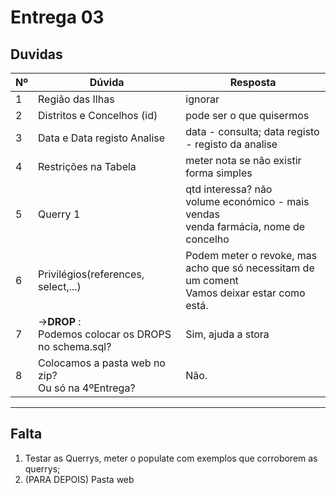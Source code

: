 # Entrega 03

## Duvidas

| Nº   | Dúvida                      | Resposta                                                     |
| ---- | --------------------------- | ------------------------------------------------------------ |
| 1    | Região das Ilhas            | ignorar                                                      |
| 2    | Distritos e Concelhos (id)  | pode ser o que quisermos                                     |
| 3    | Data e Data registo Analise | data - consulta; data registo - registo da analise           |
| 4    | Restrições na Tabela        | meter nota se não existir forma simples                      |
| 5    | Querry 1                    | qtd interessa? não<br /> volume económico -  mais vendas<br />venda farmácia, nome de concelho |
| 6    | Privilégios(references, select,...)  | Podem meter o revoke, mas acho que só necessitam de um coment<br/>Vamos deixar estar como está. |
| 7    | ->**DROP** :<br/>Podemos colocar os DROPS no schema.sql? | Sim, ajuda a stora |
| 8    | Colocamos a pasta web no zip?<br />Ou só na 4ºEntrega? | Não. |

-------

## Falta

1. Testar as Querrys, meter o populate com exemplos que corroborem as querrys;
2. (PARA DEPOIS) Pasta web
